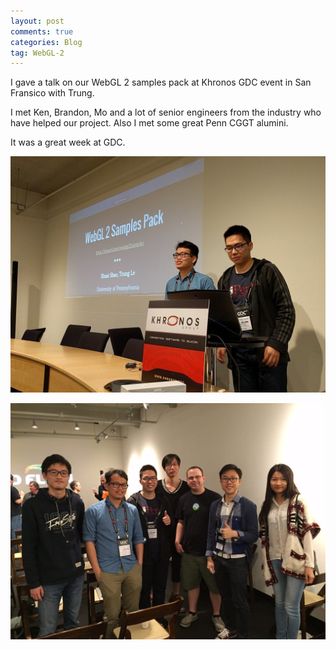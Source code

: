 ```yaml
---
layout: post
comments: true
categories: Blog
tag: WebGL-2
---
```


I gave a talk on our WebGL 2 samples pack at Khronos GDC event in San Fransico with Trung. 

I met Ken, Brandon, Mo and a lot of senior engineers from the industry who have helped our project. Also I met some great Penn CGGT alumini.

It was a great week at GDC. 
    

<!--more-->


![](../../assets/blog-img/webgl2-talk.jpg)

![](../../assets/blog-img/khronos-alumini.jpg)  
